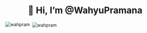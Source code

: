 <h1 align="center">👋 Hi, I’m @WahyuPramana</h1>

<p><img align="left" src="https://github-readme-stats.vercel.app/api/top-langs?username=wahpram&show_icons=true&locale=en&layout=compact" alt="wahpram" /></p>

<p>&nbsp;<img align="center" src="https://github-readme-stats.vercel.app/api?username=wahpram&show_icons=true&locale=en" alt="wahpram" /></p>


<!---
wahpram/wahpram is a ✨ special ✨ repository because its `README.md` (this file) appears on your GitHub profile.
You can click the Preview link to take a look at your changes.
--->
